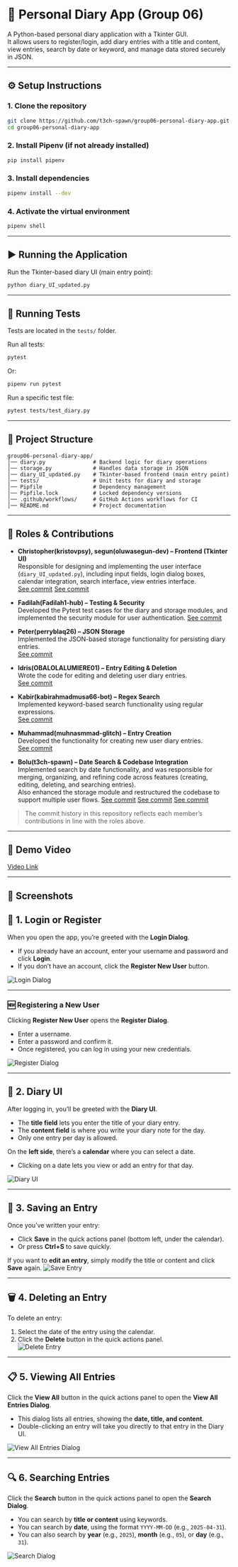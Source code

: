 # 📔 Personal Diary App (Group 06)

A Python-based personal diary application with a Tkinter GUI.  
It allows users to register/login, add diary entries with a title and content, view entries, search by date or keyword, and manage data stored securely in JSON.

---

## ⚙️ Setup Instructions

### 1. Clone the repository
```bash
git clone https://github.com/t3ch-spawn/group06-personal-diary-app.git
cd group06-personal-diary-app
```

### 2. Install Pipenv (if not already installed)
```bash
pip install pipenv
```

### 3. Install dependencies
```bash
pipenv install --dev
```

### 4. Activate the virtual environment
```bash
pipenv shell
```

---

## ▶️ Running the Application

Run the Tkinter-based diary UI (main entry point):
```bash
python diary_UI_updated.py
```

---

## 🧪 Running Tests

Tests are located in the `tests/` folder.

Run all tests:
```bash
pytest
```

Or:
```bash
pipenv run pytest
```

Run a specific test file:
```bash
pytest tests/test_diary.py
```

---

## 📂 Project Structure
```
group06-personal-diary-app/
│── diary.py               # Backend logic for diary operations
│── storage.py             # Handles data storage in JSON
│── diary_UI_updated.py    # Tkinter-based frontend (main entry point)
│── tests/                 # Unit tests for diary and storage
│── Pipfile                # Dependency management
│── Pipfile.lock           # Locked dependency versions
│── .github/workflows/     # GitHub Actions workflows for CI
│── README.md              # Project documentation
```

---

## 👥 Roles & Contributions
- **Christopher(kristovpsy), segun(oluwasegun-dev) – Frontend (Tkinter UI)**  
  Responsible for designing and implementing the user interface (`diary_UI_updated.py`), including input fields, login dialog boxes, calendar integration, search interface, view entries interface.  
  [See commit](https://github.com/t3ch-spawn/group06-personal-diary-app/commit/592801b9840b2fc7ea8b4226f8b5bae68d0db157)
  [See commit](https://github.com/t3ch-spawn/group06-personal-diary-app/pull/4/commits/aeac3b7d1f36c45c7f466907a66a40670516b736)

- **Fadilah(Fadilah1-hub) – Testing & Security**  
  Developed the Pytest test cases for the diary and storage modules, and implemented the security module for user authentication.
 [See commit](https://github.com/t3ch-spawn/group06-personal-diary-app/commit/6a8808727e23af3f09c17be74745b9baa72163c8)
  

- **Peter(perryblaq26) – JSON Storage**  
  Implemented the JSON-based storage functionality for persisting diary entries.  
  [See commit](https://github.com/t3ch-spawn/group06-personal-diary-app/commit/1a4db48d94bc15c334d9e68a80b16f572e79ebc9)

- **Idris(OBALOLALUMIERE01) – Entry Editing & Deletion**  
  Wrote the code for editing and deleting user diary entries.  
  [See commit](https://github.com/t3ch-spawn/group06-personal-diary-app/commit/64992105f955091f32d44b2d994b3cbbdfa18b40)

- **Kabir(kabirahmadmusa66-bot) – Regex Search**  
  Implemented keyword-based search functionality using regular expressions.  
  [See commit](https://github.com/t3ch-spawn/group06-personal-diary-app/commit/b83e930d9a82873e3abca65d8f669c2f0db403bd)

- **Muhammad(muhnasmmad-glitch) – Entry Creation**  
  Developed the functionality for creating new user diary entries.  
  [See commit](https://github.com/t3ch-spawn/group06-personal-diary-app/commit/e72cc802692ea7de26bb88c888eef72166fef384)

- **Bolu(t3ch-spawn) – Date Search & Codebase Integration**  
  Implemented search by date functionality, and was responsible for merging, organizing, and refining code across features (creating, editing, deleting, and searching entries).  
  Also enhanced the storage module and restructured the codebase to support multiple user flows.
  [See commit](https://github.com/t3ch-spawn/group06-personal-diary-app/commit/9e660a80715764abf6d1cf57145b029860ac2db1)
  [See commit](https://github.com/t3ch-spawn/group06-personal-diary-app/commit/608a0d6dc8c61a2e8a2488c54220e00b90966b96)
  [See commit](https://github.com/t3ch-spawn/group06-personal-diary-app/commit/2ae15edf3594dc194873cf18d9b8baad3be43ca9)

> The commit history in this repository reflects each member’s contributions in line with the roles above.


---

## 🎥 Demo Video
[Video Link](https://drive.google.com/file/d/1p8Kd4QsayKQcS2wAVPTEKUASRRPxs608/view)

---

## 📸 Screenshots
## 🔐 1. Login or Register

When you open the app, you’re greeted with the **Login Dialog**.  
- If you already have an account, enter your username and password and click **Login**.  
- If you don’t have an account, click the **Register New User** button.  

![Login Dialog](assets/login.png)

---

### 🆕 Registering a New User

Clicking **Register New User** opens the **Register Dialog**.  
- Enter a username.  
- Enter a password and confirm it.  
- Once registered, you can log in using your new credentials.  

![Register Dialog](assets/register.png)

---

## 📔 2. Diary UI

After logging in, you’ll be greeted with the **Diary UI**.  
- The **title field** lets you enter the title of your diary entry.  
- The **content field** is where you write your diary note for the day.  
- Only one entry per day is allowed.  

On the **left side**, there’s a **calendar** where you can select a date.  
- Clicking on a date lets you view or add an entry for that day.  

![Diary UI](assets/diary-ui.png)

---

## 💾 3. Saving an Entry

Once you’ve written your entry:  
- Click **Save** in the quick actions panel (bottom left, under the calendar).  
- Or press **Ctrl+S** to save quickly.  

If you want to **edit an entry**, simply modify the title or content and click **Save** again.
![Save Entry](assets/saved.png)

---

## 🗑️ 4. Deleting an Entry

To delete an entry:  
1. Select the date of the entry using the calendar.  
2. Click the **Delete** button in the quick actions panel.  
![Delete Entry](assets/delete.png)


---

## 📋 5. Viewing All Entries

Click the **View All** button in the quick actions panel to open the **View All Entries Dialog**.  
- This dialog lists all entries, showing the **date, title, and content**.  
- Double-clicking an entry will take you directly to that entry in the Diary UI.  

![View All Entries Dialog](assets/view-entries.png)

---

## 🔍 6. Searching Entries

Click the **Search** button in the quick actions panel to open the **Search Dialog**.  
- You can search by **title or content** using keywords.  
- You can search by **date**, using the format `YYYY-MM-DD` (e.g., `2025-04-31`).  
- You can also search by **year** (e.g., `2025`), **month** (e.g., `05`), or **day** (e.g., `31`). 

![Search Dialog](assets/search.png)
